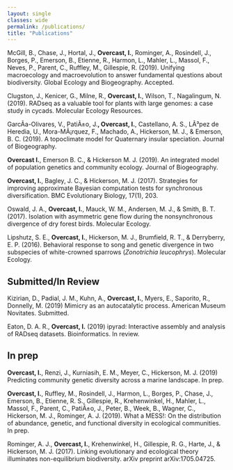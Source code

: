 ```yaml
---
layout: single
classes: wide
permalink: /publications/
title: "Publications"
---
```


McGill, B., Chase, J., Hortal, J., **Overcast, I.**, Rominger, A., Rosindell, J., Borges, P., Emerson, B., Etienne, R., Harmon, L., Mahler, L., Massol, F., Neves, P., Parent, C., Ruffley, M., Gillespie, R. (2019). Unifying macroecology and macroevolution to answer fundamental questions about biodiversity. Global Ecology and Biogeography. Accepted.

Clugston, J., Kenicer, G., Milne, R., **Overcast, I.**, Wilson, T., Nagalingum, N. (2019). RADseq as a valuable tool for plants with large genomes: a case study in cycads. Molecular Ecology Resources.

GarcÃ­a-Olivares, V., PatiÃ±o, J.**, Overcast, I.**, Castellano, A. S., LÃ³pez de Heredia, U., Mora-MÃ¡rquez, F., Machado, A., Hickerson, M. J., & Emerson, B. C. (2019). A topoclimate model for Quaternary insular speciation. Journal of Biogeography.

**Overcast I.**, Emerson B. C., & Hickerson M. J. (2019). An integrated model of population genetics and community ecology. Journal of Biogeography.

**Overcast, I.**, Bagley, J. C., & Hickerson, M. J. (2017). Strategies for improving approximate Bayesian computation tests for synchronous diversification. BMC Evolutionary Biology, 17(1), 203.

Oswald, J. A., **Overcast, I.**, Mauck, W. M., Andersen, M. J., & Smith, B. T. (2017). Isolation with asymmetric gene flow during the nonsynchronous divergence of dry forest birds. Molecular Ecology.

Lipshutz, S. E., **Overcast, I.**, Hickerson, M. J., Brumfield, R. T., & Derryberry, E. P. (2016). Behavioral response to song and genetic divergence in two subspecies of white-crowned sparrows (*Zonotrichia leucophrys*). Molecular Ecology.

Submitted/In Review
-------------------
Kizirian, D., Padial, J. M., Kuhn, A., **Overcast, I.**, Myers, E., Saporito, R., Donnelly, M. (2019) Mimicry as an autocatalytic process. American Museum Novitates. Submitted.

Eaton, D. A. R., **Overcast, I.** (2019) ipyrad: Interactive assembly and analysis of RADseq datasets. Bioinformatics. In review.

In prep
-------

**Overcast, I.**, Renzi, J., Kurniasih, E. M., Meyer, C., Hickerson, M. J. (2019) Predicting community genetic diversity across a marine landscape. In prep.

**Overcast, I.**, Ruffley, M., Rosindell, J., Harmon, L., Borges, P., Chase, J., Emerson, B., Etienne, R. S., Gillespie, R., Krehenwinkel, H., Mahler, L., Massol, F., Parent, C., PatiÃ±o, J., Peter, B., Week, B., Wagner, C., Hickerson, M. J., Rominger, A. J. (2019). What a MESS!: On the distribution of abundance, genetic, and functional diversity in ecological communities. In prep.

Rominger, A. J., **Overcast, I.**, Krehenwinkel, H., Gillespie, R. G., Harte, J., & Hickerson, M. J. (2017). Linking evolutionary and ecological theory illuminates non-equilibrium biodiversity. arXiv preprint arXiv:1705.04725.
